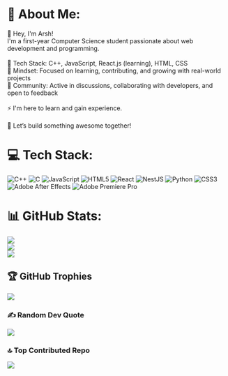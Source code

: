 # 💫 About Me:
👋 Hey, I'm Arsh!<br>I'm a first-year Computer Science student passionate about web development and programming.<br><br>🔹 Tech Stack: C++, JavaScript, React.js (learning), HTML, CSS<br>🔹 Mindset: Focused on learning, contributing, and growing with real-world projects<br>🔹 Community: Active in discussions, collaborating with developers, and open to feedback<br><br>⚡ I'm here to learn and gain experience. <br><br>🚀 Let’s build something awesome together!


# 💻 Tech Stack:
![C++](https://img.shields.io/badge/c++-%2300599C.svg?style=for-the-badge&logo=c%2B%2B&logoColor=white) ![C](https://img.shields.io/badge/c-%2300599C.svg?style=for-the-badge&logo=c&logoColor=white) ![JavaScript](https://img.shields.io/badge/javascript-%23323330.svg?style=for-the-badge&logo=javascript&logoColor=%23F7DF1E) ![HTML5](https://img.shields.io/badge/html5-%23E34F26.svg?style=for-the-badge&logo=html5&logoColor=white) ![React](https://img.shields.io/badge/react-%2320232a.svg?style=for-the-badge&logo=react&logoColor=%2361DAFB) ![NestJS](https://img.shields.io/badge/nestjs-%23E0234E.svg?style=for-the-badge&logo=nestjs&logoColor=white) ![Python](https://img.shields.io/badge/python-3670A0?style=for-the-badge&logo=python&logoColor=ffdd54) ![CSS3](https://img.shields.io/badge/css3-%231572B6.svg?style=for-the-badge&logo=css3&logoColor=white) ![Adobe After Effects](https://img.shields.io/badge/Adobe%20After%20Effects-9999FF.svg?style=for-the-badge&logo=Adobe%20After%20Effects&logoColor=white) ![Adobe Premiere Pro](https://img.shields.io/badge/Adobe%20Premiere%20Pro-9999FF.svg?style=for-the-badge&logo=Adobe%20Premiere%20Pro&logoColor=white)
# 📊 GitHub Stats:
![](https://github-readme-stats.vercel.app/api?username=ArshLabs&theme=dark&hide_border=false&include_all_commits=false&count_private=false)<br/>
![](https://nirzak-streak-stats.vercel.app/?user=ArshLabs&theme=dark&hide_border=false)<br/>
![](https://github-readme-stats.vercel.app/api/top-langs/?username=ArshLabs&theme=dark&hide_border=false&include_all_commits=false&count_private=false&layout=compact)

## 🏆 GitHub Trophies
![](https://github-profile-trophy.vercel.app/?username=ArshLabs&theme=radical&no-frame=false&no-bg=true&margin-w=4)

### ✍️ Random Dev Quote
![](https://quotes-github-readme.vercel.app/api?type=horizontal&theme=radical)

### 🔝 Top Contributed Repo
![](https://github-contributor-stats.vercel.app/api?username=ArshLabs&limit=5&theme=dark&combine_all_yearly_contributions=true)

<!-- Proudly created with GPRM ( https://gprm.itsvg.in ) -->
